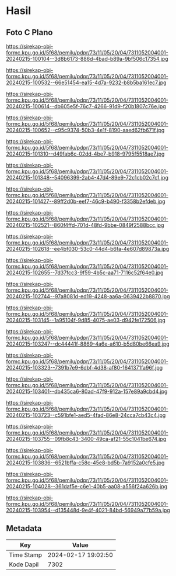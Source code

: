 # Hasil

## Foto C Plano

https://sirekap-obj-formc.kpu.go.id/5f68/pemilu/pdpr/73/11/05/20/04/7311052004001-20240215-100104--3d8b6173-886d-4bad-b89a-9bf506c17354.jpg

https://sirekap-obj-formc.kpu.go.id/5f68/pemilu/pdpr/73/11/05/20/04/7311052004001-20240215-100532--66e51454-ea15-4d7a-9232-b8b5ba161ec7.jpg

https://sirekap-obj-formc.kpu.go.id/5f68/pemilu/pdpr/73/11/05/20/04/7311052004001-20240215-100614--db605e5f-76c7-4266-91d9-f20b1807c76e.jpg

https://sirekap-obj-formc.kpu.go.id/5f68/pemilu/pdpr/73/11/05/20/04/7311052004001-20240215-100652--c95c9374-50b3-4e1f-8190-aaed62fb671f.jpg

https://sirekap-obj-formc.kpu.go.id/5f68/pemilu/pdpr/73/11/05/20/04/7311052004001-20240215-101310--d49fab6c-02dd-4be7-b918-9795f5518ae7.jpg

https://sirekap-obj-formc.kpu.go.id/5f68/pemilu/pdpr/73/11/05/20/04/7311052004001-20240215-101348--54096399-2ab4-47d4-89e9-72c1cb02c7c1.jpg

https://sirekap-obj-formc.kpu.go.id/5f68/pemilu/pdpr/73/11/05/20/04/7311052004001-20240215-101427--89ff2d0b-eef7-46c9-b490-f3358b2efdeb.jpg

https://sirekap-obj-formc.kpu.go.id/5f68/pemilu/pdpr/73/11/05/20/04/7311052004001-20240215-102521--860f4ffd-701d-48fd-9bbe-0849f2588bcc.jpg

https://sirekap-obj-formc.kpu.go.id/5f68/pemilu/pdpr/73/11/05/20/04/7311052004001-20240215-102618--ee4bf030-53c0-44d4-b6fa-4e607d89873a.jpg

https://sirekap-obj-formc.kpu.go.id/5f68/pemilu/pdpr/73/11/05/20/04/7311052004001-20240215-102655--7d37fcc3-9f59-4b5c-aa71-7116c52f64e0.jpg

https://sirekap-obj-formc.kpu.go.id/5f68/pemilu/pdpr/73/11/05/20/04/7311052004001-20240215-102744--97a8081d-ed19-4248-aa6a-0639422b8870.jpg

https://sirekap-obj-formc.kpu.go.id/5f68/pemilu/pdpr/73/11/05/20/04/7311052004001-20240215-103145--1a95104f-9d85-4075-ae03-d942fe172506.jpg

https://sirekap-obj-formc.kpu.go.id/5f68/pemilu/pdpr/73/11/05/20/04/7311052004001-20240215-103247--dc44441f-8869-4a6e-a610-b5d80be66ea9.jpg

https://sirekap-obj-formc.kpu.go.id/5f68/pemilu/pdpr/73/11/05/20/04/7311052004001-20240215-103323--7391b7e9-6dbf-4d38-af80-1641371fa96f.jpg

https://sirekap-obj-formc.kpu.go.id/5f68/pemilu/pdpr/73/11/05/20/04/7311052004001-20240215-103401--db435ca6-80ad-47f9-912a-157e89a9cbd4.jpg

https://sirekap-obj-formc.kpu.go.id/5f68/pemilu/pdpr/73/11/05/20/04/7311052004001-20240215-103723--c591bfe1-aed5-4fad-86e8-24cca7cb43c4.jpg

https://sirekap-obj-formc.kpu.go.id/5f68/pemilu/pdpr/73/11/05/20/04/7311052004001-20240215-103755--09fb8c43-3400-49ca-af21-55c1041be674.jpg

https://sirekap-obj-formc.kpu.go.id/5f68/pemilu/pdpr/73/11/05/20/04/7311052004001-20240215-103836--6521bffa-c58c-45e8-bd5b-7a9152a0cfe5.jpg

https://sirekap-obj-formc.kpu.go.id/5f68/pemilu/pdpr/73/11/05/20/04/7311052004001-20240215-104028--361daf5e-c6e1-40b5-aa08-a556f24a626b.jpg

https://sirekap-obj-formc.kpu.go.id/5f68/pemilu/pdpr/73/11/05/20/04/7311052004001-20240215-103954--d135448d-9e4f-4021-84bd-56949a77b59a.jpg


## Metadata

| Key        | Value               |
| ---------- | ------------------- |
| Time Stamp | 2024-02-17 19:02:50 |
| Kode Dapil | 7302                |



